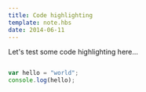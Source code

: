 ```yaml
---
title: Code highlighting
template: note.hbs
date: 2014-06-11
---
```


Let's test some code highlighting here...

```javascript

var hello = "world";
console.log(hello);

```
